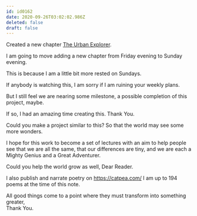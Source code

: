 ```yaml
---
id: id0162
date: 2020-09-26T03:02:02.986Z
deleted: false
draft: false
---
```


Created a new chapter [The Urban Explorer][1].


I am going to move adding a new chapter from Friday evening to Sunday evening.

This is because I am a little bit more rested on Sundays.

If anybody is watching this, I am sorry if I am ruining your weekly plans.

But I still feel we are nearing some milestone, a possible completion of this project, maybe.

If so, I had an amazing time creating this. Thank You.

Could you make a project similar to this? So that the world may see some more wonders.

I hope for this work to become a set of lectures with an aim to help people see that we are all the same, that our differences are tiny, and we are each a Mighty Genius and a Great Adventurer.

Could you help the world grow as well, Dear Reader.

I also publish and narrate poetry on https://catpea.com/ I am up to 194 poems at the time of this note.

All good things come to a point where they must transform into something greater,  
Thank You.

[1]: the-urban-explorer.html
